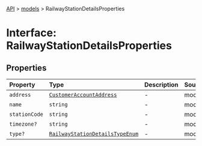[API](../../index.md) > [models](../index.md) > RailwayStationDetailsProperties

# Interface: RailwayStationDetailsProperties

## Properties

| Property | Type | Description | Source |
| :------ | :------ | :------ | :------ |
| `address` | [`CustomerAccountAddress`](../classes/CustomerAccountAddress.md) | - | models/RailwayStationDetails.ts:69 |
| `name` | `string` | - | models/RailwayStationDetails.ts:66 |
| `stationCode` | `string` | - | models/RailwayStationDetails.ts:68 |
| `timezone?` | `string` | - | models/RailwayStationDetails.ts:70 |
| `type?` | [`RailwayStationDetailsTypeEnum`](../type-aliases/RailwayStationDetailsTypeEnum.md) | - | models/RailwayStationDetails.ts:67 |
